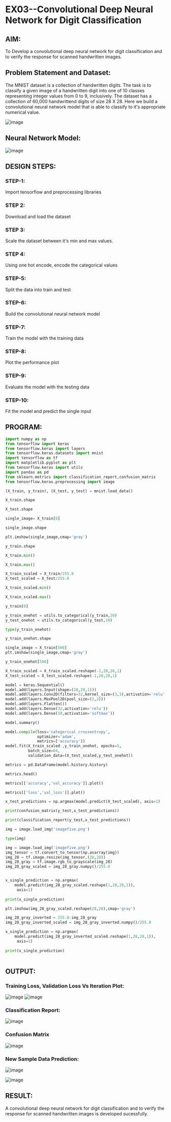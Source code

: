 # EX03--Convolutional Deep Neural Network for Digit Classification

## AIM:

To Develop a convolutional deep neural network for digit classification and to verify the response for scanned handwritten images.

## Problem Statement and Dataset:
The MNIST dataset is a collection of handwritten digits. The task is to classify a given image of a handwritten digit into one of 10 classes representing integer values from 0 to 9, inclusively. The dataset has a collection of 60,000 handwrittend digits of size 28 X 28. Here we build a convolutional neural network model that is able to classify to it's appropriate numerical value.

![image](https://user-images.githubusercontent.com/94164665/230705640-8ad66af5-a17f-48fb-bacb-2fd8121fe51b.png)

## Neural Network Model:
![image](https://user-images.githubusercontent.com/94164665/230705825-20755f3c-9ada-416d-be61-f416817964af.png)

## DESIGN STEPS:

### STEP-1:
Import tensorflow and preprocessing libraries
### STEP 2: 
Download and load the dataset
### STEP 3:
Scale the dataset between it's min and max values.
### STEP 4:
Using one hot encode, encode the categorical values
### STEP-5:
Split the data into train and test
### STEP-6:
Build the convolutional neural network model
### STEP-7:
Train the model with the training data
### STEP-8:
Plot the performance plot
### STEP-9:
Evaluate the model with the testing data
### STEP-10:
Fit the model and predict the single input


## PROGRAM:
```python
import numpy as np
from tensorflow import keras
from tensorflow.keras import layers
from tensorflow.keras.datasets import mnist
import tensorflow as tf
import matplotlib.pyplot as plt
from tensorflow.keras import utils
import pandas as pd
from sklearn.metrics import classification_report,confusion_matrix
from tensorflow.keras.preprocessing import image

(X_train, y_train), (X_test, y_test) = mnist.load_data()

X_train.shape

X_test.shape

single_image= X_train[0]

single_image.shape

plt.imshow(single_image,cmap='gray')

y_train.shape

X_train.min()

X_train.max()

X_train_scaled = X_train/255.0
X_test_scaled = X_test/255.0

X_train_scaled.min()

X_train_scaled.max()

y_train[0]

y_train_onehot = utils.to_categorical(y_train,10)
y_test_onehot = utils.to_categorical(y_test,10)

type(y_train_onehot)

y_train_onehot.shape

single_image = X_train[500]
plt.imshow(single_image,cmap='gray')

y_train_onehot[500]

X_train_scaled = X_train_scaled.reshape(-1,28,28,1)
X_test_scaled = X_test_scaled.reshape(-1,28,28,1)

model = keras.Sequential()
model.add(layers.Input(shape=(28,28,1)))
model.add(layers.Conv2D(filters=32,kernel_size=(3,3),activation='relu'))
model.add(layers.MaxPool2D(pool_size=(2,2)))
model.add(layers.Flatten())
model.add(layers.Dense(32,activation='relu'))
model.add(layers.Dense(10,activation='softmax'))

model.summary()

model.compile(loss='categorical_crossentropy',
              optimizer='adam',
              metrics=['accuracy'])
model.fit(X_train_scaled ,y_train_onehot, epochs=5,
          batch_size=64, 
          validation_data=(X_test_scaled,y_test_onehot))

metrics = pd.DataFrame(model.history.history)

metrics.head()

metrics[['accuracy','val_accuracy']].plot()

metrics[['loss','val_loss']].plot()

x_test_predictions = np.argmax(model.predict(X_test_scaled), axis=1)

print(confusion_matrix(y_test,x_test_predictions))

print(classification_report(y_test,x_test_predictions))

img = image.load_img('imagefive.png')

type(img)

img = image.load_img('imagefive.png')
img_tensor = tf.convert_to_tensor(np.asarray(img))
img_28 = tf.image.resize(img_tensor,(28,28))
img_28_gray = tf.image.rgb_to_grayscale(img_28)
img_28_gray_scaled = img_28_gray.numpy()/255.0


x_single_prediction = np.argmax(
    model.predict(img_28_gray_scaled.reshape(1,28,28,1)),
     axis=1)
     
print(x_single_prediction)

plt.imshow(img_28_gray_scaled.reshape(28,28),cmap='gray')

img_28_gray_inverted = 255.0-img_28_gray
img_28_gray_inverted_scaled = img_28_gray_inverted.numpy()/255.0

x_single_prediction = np.argmax(
    model.predict(img_28_gray_inverted_scaled.reshape(1,28,28,1)),
     axis=1)
     
print(x_single_prediction)
             
```
## OUTPUT:

### Training Loss, Validation Loss Vs Iteration Plot:
![image](https://user-images.githubusercontent.com/94164665/230705869-c87254ba-2bc7-49e3-9fe6-186a4835ba39.png)
![image](https://user-images.githubusercontent.com/94164665/230705885-b221424e-0496-4fa3-aa64-0a1d02ceb7dc.png)


### Classification Report:

![image](https://user-images.githubusercontent.com/94164665/229701983-b2ae3582-e783-459f-b5b8-924e1587b3c3.png)
### Confusion Matrix
![image](https://user-images.githubusercontent.com/94164665/229701911-c2b913c5-0051-477b-ab04-a8e7e984437e.png)

### New Sample Data Prediction:
![image](https://user-images.githubusercontent.com/94164665/230705923-4536498d-ee5f-4802-a207-3485061bd7a0.png)

![image](https://user-images.githubusercontent.com/94164665/230705948-5a4a25ac-babb-40c8-b7bf-235258c458ed.png)

## RESULT:
A convolutional deep neural network for digit classification and to verify the response for scanned handwritten images is developed sucessfully.

